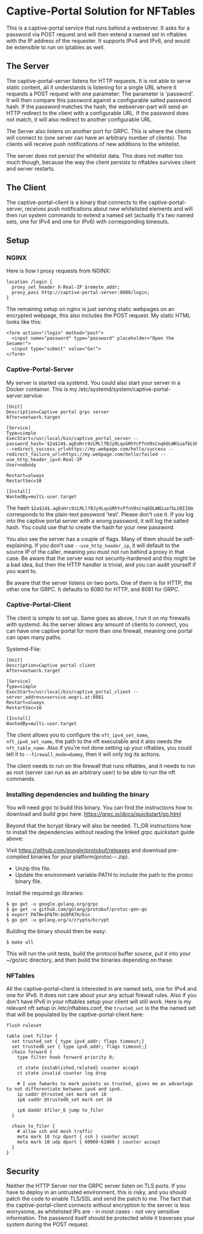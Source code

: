 # Captive-Portal Solution for NFTables

This is a captive-portal service that runs behind a webserver. It asks for a password via POST request and will then extend a named set in nftables with the IP address of the requester. It supports IPv4 and IPv6, and would be extensible to run on iptables as well. 

## The Server
The captive-portal-server listens for HTTP requests. It is not able to serve static content, all it understands is listening for a single URL where it requests a POST request with one parameter: The parameter is 'password'. It will then compare this password against a configurable salted password hash. If the password matches the hash, the webserver-part will send an HTTP redirect to the client with a configurable URL. If the password does not match, it will also redirect to another configurable URL. 

The Server also listens on another port for GRPC. This is where the clients will connect to (one server can have an arbitrary number of clients). The clients will receive push notifications of new additions to the whitelist.

The server does not persist the whitelist data. This does not matter too much though, because the way the client persists to nftables survives client and server restarts.

## The Client
The captive-portal-client is a binary that connects to the captive-portal-server, receives push notifications about new whitelisted elements and will then run system commands to extend a named set (actually it's two named sets, one for IPv4 and one for IPv6) with corresponding timeouts. 

## Setup

### NGINX
Here is how I proxy requests from NGINX:

```
location /login {
  proxy_set_header X-Real-IP $remote_addr;
  proxy_pass http://captive-portal-server:8080/login;
}

```
The remaining setup on nginx is just serving static webpages on an encrypted webpage, this also includes the POST request. My static HTML looks like this:
```
<form action="/login" method="post">
  <input name="password" type="password" placeholder="Open the Sesame!">
  <input type="submit" value="Go!">
</form>
```

### Captive-Portal-Server
My server is started via systemd. You could also start your server in a Docker container.
This is my /etc/systemd/system/captive-portal-server.service:

```
[Unit]
Description=Captive portal grpc server
After=network.target

[Service]
Type=simple
ExecStart=/usr/local/bin/captive_portal_server --password_hash='$2a$14$.agEoHrc9zLMLlfBJy9LquGRhYcPfnV0sCnq6OLWN1uafbLU8IIOm' --redirect_success_url=https://my.webpage.com/hello/success --redirect_failure_url=https://my.webpage.com/hello/failed --use_http_header_ip=X-Real-IP
User=nobody

Restart=always
RestartSec=10

[Install]
WantedBy=multi-user.target
```

The hash `$2a$14$.agEoHrc9zLMLlfBJy9LquGRhYcPfnV0sCnq6OLWN1uafbLU8IIOm` corresponds to the plain-text password 'test'. Please don't use it. If you log into the captive portal server with a wrong password, it will log the salted hash. You could use that to create the hash for your new password.

You also see the server has a couple of flags. Many of them should be self-explaining. If you don't use `--use_http_header_ip`, it will default to the source IP of the caller, meaning you must not run behind a proxy in that case. Be aware that the server was not security-hardened and this might be a bad idea, but then the HTTP handler is trivial, and you can audit yourself if you want to. 

Be aware that the server listens on two ports. One of them is for HTTP, the other one for GRPC. It defaults to 8080 for HTTP, and 8081 for GRPC.

### Captive-Portal-Client
The client is simple to set up. Same goes as above, I run it on my firewalls with systemd. As the server allows any amount of clients to connect, you can have one captive portal for more than one firewall, meaning one portal can open many paths.

Systemd-File:

```
[Unit]
Description=Captive portal client
After=network.target

[Service]
Type=simple
ExecStart=/usr/local/bin/captive_portal_client --server_address=service.wogri.at:8081
Restart=always
RestartSec=10

[Install]
WantedBy=multi-user.target
```

The client allows you to configure the `nft_ipv4_set_name`, `nft_ipv6_set_name`, the path to the nft executable and it also needs the `nft_table_name`. Also if you're not done setting up your nftables, you could tell it to `--firewall_mode=dummy`, then it will only log its actions.

The client needs to run on the firewall that runs nftables, and it needs to run as root (server can run as an arbitrary user) to be able to run the nft commands.


### Installing dependencies and building the binary
You will need grpc to build this binary. You can find the instructions how to download and build grpc here: https://grpc.io/docs/quickstart/go.html

Beyond that the bcrypt library will also be needed. 
TL;DR instructions how to install the dependencies without reading the linked grpc quickstart guide above: 

Visit https://github.com/google/protobuf/releases and download pre-compiled binaries for your platform(protoc-<version>-<platform>.zip). 

* Unzip this file.
* Update the environment variable PATH to include the path to the protoc binary file.

Install the required go libraries:

```
$ go get -u google.golang.org/grpc
$ go get -u github.com/golang/protobuf/protoc-gen-go
$ export PATH=$PATH:$GOPATH/bin
$ go get -u golang.org/x/crypto/bcrypt

```

Building the binary should then be easy:

```
$ make all
```

This will run the unit tests, build the protocol buffer source, put it into your ~/go/src directory, and then build the binaries depending on these.

### NFTables

All the captive-portal-client is interested in are named sets, one for IPv4 and one for IPv6. It does not care about your any actual firewall rules. Also if you don't have IPv6 in your nftables setup your client will still work.
Here is my relevant nft setup in /etc/nftables.conf, the `trusted_set` is the the named set that will be populated by the captive-portal-client here:

```
flush ruleset

table inet filter {
  set trusted_set { type ipv4_addr; flags timeout;}
  set trusted6_set { type ipv6_addr; flags timeout;}
  chain forward {
    type filter hook forward priority 0;

    ct state {established,related} counter accept
    ct state invalid counter log drop

    # I use fwmarks to mark packets as trusted, gives me an advantage to not differentiate between ipv4 and ipv6.
    ip saddr @trusted_set mark set 10
    ip6 saddr @trusted6_set mark set 10

    ip6 daddr $filer_6 jump to_filer
  }

  chain to_filer {
    # allow ssh and mosh traffic
    meta mark 10 tcp dport { ssh } counter accept
    meta mark 10 udp dport { 60000-61000 } counter accept
  }
}
```

## Security
Neither the HTTP Server nor the GRPC server listen on TLS ports. If you have to deploy in an untrusted environment, this is risky, and you should patch the code to enable TLS/SSL and send the patch to me. The fact that the captive-portal-client connects without encryption to the server is less worrysome, as whitelisted IPs are - in most cases - not very sensitive information. The password itself should be protected while it traverses your system during the POST request.
